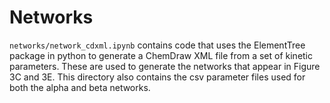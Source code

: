 # Networks

`networks/network_cdxml.ipynb` contains code that uses the ElementTree package in python to generate a ChemDraw XML file from a set of kinetic parameters. These are used to generate the networks that appear in Figure 3C and 3E. This directory also contains the csv parameter files used for both the alpha and beta networks.